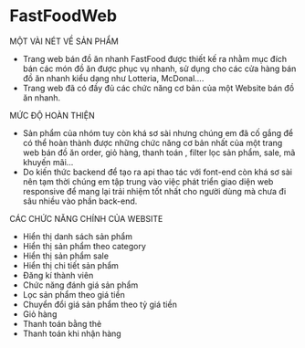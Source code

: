 # FastFoodWeb
MỘT VÀI NÉT VỀ SẢN PHẨM
  - Trang web bán đồ ăn nhanh FastFood được thiết kế ra nhằm mục đích bán các món đồ ăn được phục vụ nhanh, sử dụng cho các cửa hàng bán đồ ăn nhanh kiểu dạng như Lotteria, McDonal....
  - Trang web đã có đầy đủ các chức năng cơ bản của một Website bán đồ ăn nhanh.

MỨC ĐỘ HOÀN THIỆN
  - Sản phẩm của nhóm tuy còn khá sơ sài nhưng chúng em đã cố gắng để có thể hoàn thành được những chức năng cơ bản nhất của một trang web bán đồ ăn order, giỏ hàng, thanh toán , filter lọc sản phẩm, sale, mã khuyến mãi…
  - Do kiến thức backend để tạo ra api thao tác với font-end còn khá sơ sài nên tạm thời chúng em tập trung vào việc phát triển giao diện web responsive để mang lại trải nhiệm tốt nhất cho người dùng mà chưa đi sâu nhiều vào phần back-end.

CÁC CHỨC NĂNG CHÍNH CỦA WEBSITE
  - Hiển thị danh sách sản phẩm
  - Hiển thị sản phẩm theo category
  - Hiển thị sản phẩm sale
  - Hiển thị chi tiết sản phẩm
  - Đăng kí thành viên
  - Chức năng đánh giá sản phẩm
  - Lọc sản phẩm theo giá tiền
  - Chuyển đổi giá sản phẩm theo tỷ giá tiền
  - Giỏ hàng
  - Thanh toán bằng thẻ
  - Thanh toán khi nhận hàng
